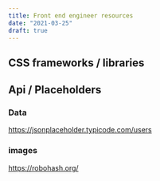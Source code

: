 ```yaml
---
title: Front end engineer resources
date: "2021-03-25"
draft: true
---
```


## CSS frameworks / libraries

## Api / Placeholders

### Data

https://jsonplaceholder.typicode.com/users

### images

https://robohash.org/
